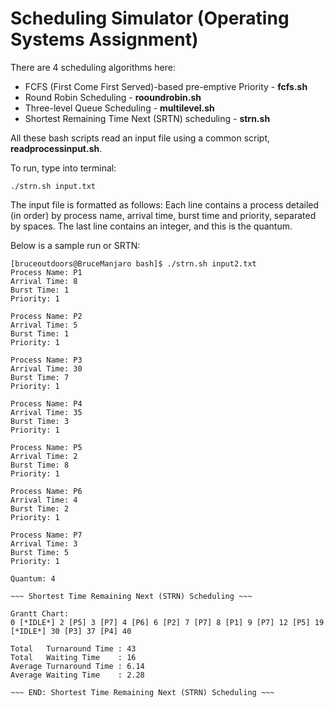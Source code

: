 # Scheduling Simulator (Operating Systems Assignment)

There are 4 scheduling algorithms here:

- FCFS (First Come First Served)-based pre-emptive Priority - **fcfs.sh**
- Round Robin Scheduling - **rooundrobin.sh**
- Three-level Queue Scheduling - **multilevel.sh**
- Shortest Remaining Time Next (SRTN) scheduling - **strn.sh**

All these bash scripts read an input file using a common script, **readprocessinput.sh**. 

To run, type into terminal:

`./strn.sh input.txt`

The input file is formatted as follows: Each line contains a process detailed (in order) by process name, arrival time, burst time and priority, separated by spaces. The last line contains an integer, and this is the quantum.

Below is a sample run or SRTN:

    [bruceoutdoors@BruceManjaro bash]$ ./strn.sh input2.txt
    Process Name: P1
    Arrival Time: 8
    Burst Time: 1
    Priority: 1
    
    Process Name: P2
    Arrival Time: 5
    Burst Time: 1
    Priority: 1
    
    Process Name: P3
    Arrival Time: 30
    Burst Time: 7
    Priority: 1
    
    Process Name: P4
    Arrival Time: 35
    Burst Time: 3
    Priority: 1
    
    Process Name: P5
    Arrival Time: 2
    Burst Time: 8
    Priority: 1
    
    Process Name: P6
    Arrival Time: 4
    Burst Time: 2
    Priority: 1
    
    Process Name: P7
    Arrival Time: 3
    Burst Time: 5
    Priority: 1
    
    Quantum: 4
    
    ~~~ Shortest Time Remaining Next (STRN) Scheduling ~~~
    
    Grantt Chart: 
    0 [*IDLE*] 2 [P5] 3 [P7] 4 [P6] 6 [P2] 7 [P7] 8 [P1] 9 [P7] 12 [P5] 19 [*IDLE*] 30 [P3] 37 [P4] 40
    
    Total   Turnaround Time : 43
    Total   Waiting Time    : 16
    Average Turnaround Time : 6.14
    Average Waiting Time    : 2.28
    
    ~~~ END: Shortest Time Remaining Next (STRN) Scheduling ~~~
